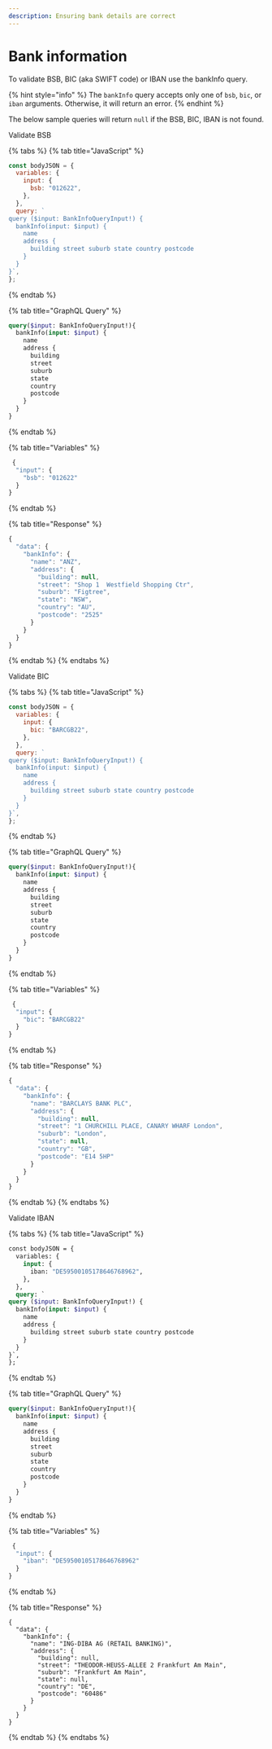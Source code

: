 ```yaml
---
description: Ensuring bank details are correct
---
```


# Bank information

To validate BSB, BIC (aka SWIFT code) or IBAN use the bankInfo query.

{% hint style="info" %}
The `bankInfo` query accepts only one of `bsb`, `bic`, or `iban` arguments. Otherwise, it will return an error.
{% endhint %}

The below sample queries will return `null` if the BSB, BIC, IBAN is not found.

Validate BSB

{% tabs %}
{% tab title="JavaScript" %}
```javascript
const bodyJSON = {
  variables: {
    input: {
      bsb: "012622",
    },
  }, 
  query: `
query ($input: BankInfoQueryInput!) {
  bankInfo(input: $input) {
    name 
    address {
      building street suburb state country postcode
    }
  }
}`,
};
```
{% endtab %}

{% tab title="GraphQL Query" %}
```graphql
query($input: BankInfoQueryInput!){
  bankInfo(input: $input) {
    name
    address {
      building
      street
      suburb
      state
      country
      postcode
    }
  }
}
```
{% endtab %}

{% tab title="Variables" %}
```javascript
 {
  "input": {
    "bsb": "012622"
  }
}
```
{% endtab %}

{% tab title="Response" %}
```javascript
{
  "data": {
    "bankInfo": {
      "name": "ANZ",
      "address": {
        "building": null,
        "street": "Shop 1  Westfield Shopping Ctr",
        "suburb": "Figtree",
        "state": "NSW",
        "country": "AU",
        "postcode": "2525"
      }
    }
  }
}
```
{% endtab %}
{% endtabs %}

Validate BIC

{% tabs %}
{% tab title="JavaScript" %}
```javascript
const bodyJSON = {
  variables: {
    input: {
      bic: "BARCGB22",
    },
  }, 
  query: `
query ($input: BankInfoQueryInput!) {
  bankInfo(input: $input) {
    name 
    address {
      building street suburb state country postcode
    }
  }
}`,
};
```
{% endtab %}

{% tab title="GraphQL Query" %}
```graphql
query($input: BankInfoQueryInput!){
  bankInfo(input: $input) {
    name
    address {
      building
      street
      suburb
      state
      country
      postcode
    }
  }
}
```
{% endtab %}

{% tab title="Variables" %}
```graphql
 {
  "input": {
    "bic": "BARCGB22"
  }
}
```
{% endtab %}

{% tab title="Response" %}
```javascript
{
  "data": {
    "bankInfo": {
      "name": "BARCLAYS BANK PLC",
      "address": {
        "building": null,
        "street": "1 CHURCHILL PLACE, CANARY WHARF London",
        "suburb": "London",
        "state": null,
        "country": "GB",
        "postcode": "E14 5HP"
      }
    }
  }
}
```
{% endtab %}
{% endtabs %}

Validate IBAN

{% tabs %}
{% tab title="JavaScript" %}
```graphql
const bodyJSON = {
  variables: {
    input: {
      iban: "DE59500105178646768962",
    },
  }, 
  query: `
query ($input: BankInfoQueryInput!) {
  bankInfo(input: $input) {
    name 
    address {
      building street suburb state country postcode
    }
  }
}`,
};
```
{% endtab %}

{% tab title="GraphQL Query" %}
```graphql
query($input: BankInfoQueryInput!){
  bankInfo(input: $input) {
    name
    address {
      building
      street
      suburb
      state
      country
      postcode
    }
  }
}
```
{% endtab %}

{% tab title="Variables" %}
```javascript
 {
  "input": {
    "iban": "DE59500105178646768962"
  }
}
```
{% endtab %}

{% tab title="Response" %}
```
{
  "data": {
    "bankInfo": {
      "name": "ING-DIBA AG (RETAIL BANKING)",
      "address": {
        "building": null,
        "street": "THEODOR-HEUSS-ALLEE 2 Frankfurt Am Main",
        "suburb": "Frankfurt Am Main",
        "state": null,
        "country": "DE",
        "postcode": "60486"
      }
    }
  }
}
```
{% endtab %}
{% endtabs %}

